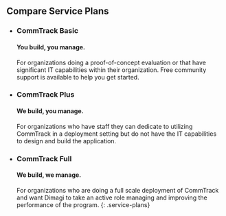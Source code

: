## Compare Service Plans

- ### CommTrack Basic

  #### You build, you manage.
  For organizations doing a proof-of-concept evaluation or that have significant IT capabilities within their organization.  Free community support is available to help you get started.
- ### CommTrack Plus   

  #### We build, you manage.
  For organizations who have staff they can dedicate to utilizing CommTrack in a deployment setting but do not have the IT capabilities to design and build the application.
- ### CommTrack Full

  #### We build, we manage.
  For organizations who are doing a full scale deployment of CommTrack and want Dimagi to take an active role managing and improving the performance of the program. 
{: .service-plans}